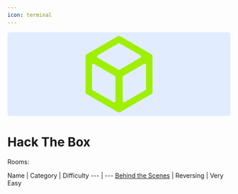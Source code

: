 ```yaml
---
icon: terminal
---
```

![](/static/headers/htb.png)

# Hack The Box

Rooms:

Name   | Category    | Difficulty
---    | ---
[Behind the Scenes](behindthescenes.md) | Reversing | Very Easy